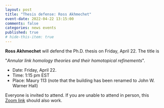 ```yaml
---
layout: post
title: "Thesis defense: Ross Akhmechet"
event-date: 2022-04-22 13:15:00
comments: false
categories: news events
published: true
# hide-this-item: true
---
```


**Ross Akhmechet** will defend the Ph.D. thesis on Friday, April 22.
The title is

"_Annular link homology theories and their homotopical refinements_".

- Date: Friday, April 22.
- Time: 1:15 pm EST
- Place: Maury 113 (note that the building has been renamed to John W. Warner Hall)

Everyone is invited to attend. If you are unable to attend in person, this [Zoom link](https://virginia.zoom.us/j/93014061929?pwd=SC85WStsblBJSUlDd2lBVHNTZENnZz09) should also work.